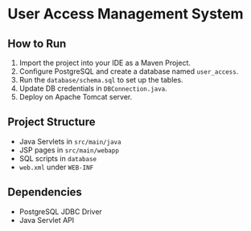 # User Access Management System

## How to Run
1. Import the project into your IDE as a Maven Project.
2. Configure PostgreSQL and create a database named `user_access`.
3. Run the `database/schema.sql` to set up the tables.
4. Update DB credentials in `DBConnection.java`.
5. Deploy on Apache Tomcat server.

## Project Structure
- Java Servlets in `src/main/java`
- JSP pages in `src/main/webapp`
- SQL scripts in `database`
- `web.xml` under `WEB-INF`

## Dependencies
- PostgreSQL JDBC Driver
- Java Servlet API
